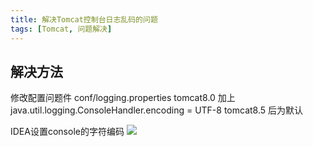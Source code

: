 ```yaml
---
title: 解决Tomcat控制台日志乱码的问题
tags: [Tomcat, 问题解决]
---
```


## 解决方法

修改配置问题件
conf/logging.properties
tomcat8.0 加上 java.util.logging.ConsoleHandler.encoding = UTF-8
tomcat8.5 后为默认

IDEA设置console的字符编码
![](https://oliver-blog.oss-cn-shenzhen.aliyuncs.com/20240405184631.png)
